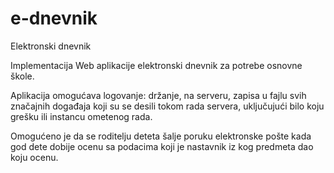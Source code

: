 # e-dnevnik
Elektronski dnevnik

Implementacija Web aplikacije elektronski dnevnik za potrebe osnovne škole.

Aplikacija omogućava logovanje: držanje, na serveru, zapisa u fajlu svih 
značajnih događaja koji su se desili tokom rada servera, uključujući bilo koju 
grešku ili instancu ometenog rada.

Omogućeno je da se roditelju deteta šalje poruku elektronske pošte kada god 
dete dobije ocenu sa podacima koji je nastavnik iz kog predmeta dao 
koju ocenu.

